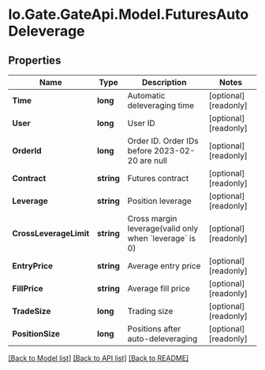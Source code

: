 
# Io.Gate.GateApi.Model.FuturesAutoDeleverage

## Properties

Name | Type | Description | Notes
------------ | ------------- | ------------- | -------------
**Time** | **long** | Automatic deleveraging time | [optional] [readonly] 
**User** | **long** | User ID | [optional] [readonly] 
**OrderId** | **long** | Order ID. Order IDs before 2023-02-20 are null | [optional] [readonly] 
**Contract** | **string** | Futures contract | [optional] [readonly] 
**Leverage** | **string** | Position leverage | [optional] [readonly] 
**CrossLeverageLimit** | **string** | Cross margin leverage(valid only when &#x60;leverage&#x60; is 0) | [optional] [readonly] 
**EntryPrice** | **string** | Average entry price | [optional] [readonly] 
**FillPrice** | **string** | Average fill price | [optional] [readonly] 
**TradeSize** | **long** | Trading size | [optional] [readonly] 
**PositionSize** | **long** | Positions after auto-deleveraging | [optional] [readonly] 

[[Back to Model list]](../README.md#documentation-for-models)
[[Back to API list]](../README.md#documentation-for-api-endpoints)
[[Back to README]](../README.md)
